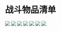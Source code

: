 # 战斗物品清单

![](https://cdn.jsdelivr.net/gh/Pi3-l22/Stardew_Valley_Image/battle/1.jpg)
![](https://cdn.jsdelivr.net/gh/Pi3-l22/Stardew_Valley_Image/battle/2.jpg)
![](https://cdn.jsdelivr.net/gh/Pi3-l22/Stardew_Valley_Image/battle/3.jpg)
![](https://cdn.jsdelivr.net/gh/Pi3-l22/Stardew_Valley_Image/battle/4.jpg)
![](https://cdn.jsdelivr.net/gh/Pi3-l22/Stardew_Valley_Image/battle/5.jpg)
![](https://cdn.jsdelivr.net/gh/Pi3-l22/Stardew_Valley_Image/battle/6.jpg)
![](https://cdn.jsdelivr.net/gh/Pi3-l22/Stardew_Valley_Image/battle/7.jpg)
